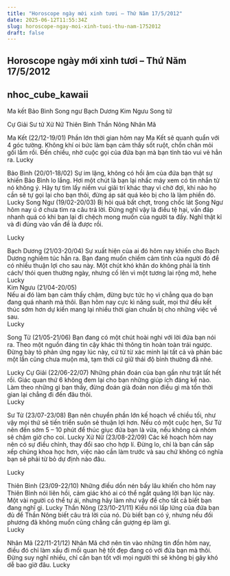 ```yaml
---
title: "Horoscope ngày mới xinh tươi – Thứ Năm 17/5/2012"
date: 2025-06-12T11:55:34Z
slug: horoscope-ngay-moi-xinh-tuoi-thu-nam-1752012
draft: false
---
```


## Horoscope ngày mới xinh tươi – Thứ Năm 17/5/2012

## nhoc_cube_kawaii

Ma kết Bảo Bình Song ngư Bạch Dương Kim Ngưu Song tử
     
Cự Giải Sư tử Xử Nữ Thiên Bình Thần Nông Nhân Mã
 
   Ma Kết (22/12-19/01)
Phần lớn thời gian hôm nay Ma Kết sẽ quanh quẩn với 4 góc tường. Không khí oi bức làm bạn cảm thấy sốt ruột, chồn chân mỏi gối lắm rồi. Đến chiều, nhờ cuộc gọi của đứa bạn mà bạn tỉnh táo vui vẻ hẳn ra.
Lucky  

 
  Bảo Bình (20/01-18/02) 
Sự im lặng, không có hồi âm của đứa bạn thật sự khiến Bảo Bình lo lắng. Hơi một chút là bạn lại nhấc máy xem có tin nhắn từ nó không ý. Hãy tự tìm lấy niềm vui giải trí khác thay vì chờ đợi, khi nào họ cần sẽ tự gọi lại cho bạn thôi, đừng áp sát quá kẻo bị cho là làm phiền đó.  
Lucky 
  Song Ngư (19/02-20/03)
Bị hỏi quá bất chợt, trong chốc lát Song Ngư hôm nay ú ớ chưa tìm ra câu trả lời. Đừng nghĩ vậy là điều tệ hại, vấn đáp nhanh quá có khi bạn lại đi chệch mong muốn của người ta đấy. Nghĩ thật kĩ và đi đúng vào vấn đề là được rồi.

Lucky 
  
 

 
 
Bạch Dương (21/03-20/04) 
Sự xuất hiện của ai đó hôm nay khiến cho Bạch Dương nghiêm túc hẳn ra. Bạn đang muốn chiếm cảm tình của người đó để có nhiều thuận lợi cho sau này. Một chút khó khăn do không phải là tính cách/ thói quen thường ngày, nhưng cố lên vì một tương lai rộng mở, hehe 
Lucky  
Kim Ngưu (21/04-20/05)  
Nếu ai đó làm bạn cảm thấy chậm, đừng bực tức họ vì chẳng qua do bạn đang quá nhanh mà thôi. Bạn hôm nay cực kì năng suất, mọi thứ đều kết thúc sớm hơn dự kiến mang lại nhiều thời gian chuẩn bị cho những việc về sau.  
Lucky  

 
Song Tử (21/05-21/06) 
Bạn đang có một chút hoài nghi với lời đứa bạn nói ra. Theo một nguồn đáng tin cậy khác thì thông tin hoàn toàn trái ngược. Đừng bày tỏ phản ứng ngay lúc này, cứ từ từ xác minh lại tất cả và phản bác một lần cũng chưa muộn mà, tạm thời cứ giữ thái độ bình thường đã nhé.  
 
Lucky 
Cự Giải (22/06-22/07) 
Những phán đoán của bạn gần như trật lất hết rồi. Giác quan thứ 6 không đem lại cho bạn những giúp ích đáng kể nào. Làm theo những gì bạn thấy, đừng đoán già đoán non điều gì mà tốn thời gian lại chẳng đi đến đâu thôi.  
Lucky  

 
Sư Tử (23/07-23/08)
Bạn nên chuyển phần lớn kế hoạch về chiều tối, như vậy mọi thứ sẽ tiến triển suôn sẻ thuận lợi hơn. Nếu có một cuộc hẹn, Sư Tử nên đến sớm 5 – 10 phút để thúc giục đứa bạn là vừa, nếu không cả nhóm sẽ chậm giờ cho coi. 
Lucky 
Xử Nữ (23/08-22/09) 
Các kế hoạch hôm nay nên có sự điều chỉnh, thay đổi sao cho hợp lí. Đừng lo, chỉ là bạn cần sắp xếp chúng khoa học hơn, việc nào cần làm trước và sau chứ không có nghĩa bạn sẽ phải từ bỏ dự định nào đâu. 

Lucky 
  

 
Thiên Bình (23/09-22/10) 
Những điều dồn nén bấy lâu khiến cho hôm nay Thiên Bình nói liên hồi, cảm giác khó ai có thể ngắt quãng lời bạn lúc này. Một vài người có thể tự ái, nhưng hãy làm như vậy để cho tất cả biết bạn đang nghĩ gì. 
Lucky 
Thần Nông (23/10-21/11) 
Kiểu nói lấp lửng của đứa bạn đủ để Thần Nông biết câu trả lời của nó. Dù biết bạn có ý, nhưng nếu đối phương đã không muốn cũng chẳng cần gượng ép làm gì.  
Lucky  

 
 

 
  
Nhân Mã (22/11-21/12) 
Nhân Mã chớ nên tin vào những tin đồn hôm nay, điều đó chỉ làm xấu đi mối quan hệ tốt đẹp đang có với đứa bạn mà thôi. Đừng suy nghĩ nhiều, chỉ cần bạn tốt với mọi người thì sẽ không bị gây khó dễ bao giờ đâu. 
Lucky